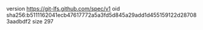 version https://git-lfs.github.com/spec/v1
oid sha256:b5111162041ecb47617772a5a3fd5d845a29add1d455159122d287083aadbdf2
size 297
